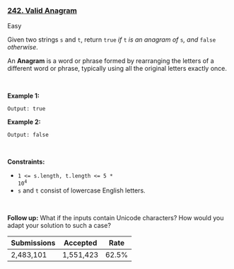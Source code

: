 ### [242. Valid Anagram](https://leetcode.com/problems/valid-anagram/)

Easy

Given two strings `` s `` and `` t ``, return `` true `` _if_ `` t `` _is an anagram of_ `` s ``_, and_ `` false `` _otherwise_.

An __Anagram__ is a word or phrase formed by rearranging the letters of a different word or phrase, typically using all the original letters exactly once.

 

__Example 1:__

```Input: s = "anagram", t = "nagaram"
Output: true
```

__Example 2:__

```Input: s = "rat", t = "car"
Output: false
```

 

__Constraints:__

*   <code>1 <= s.length, t.length <= 5 * 10<sup>4</sup></code>
*   `` s `` and `` t `` consist of lowercase English letters.

 

__Follow up:__ What if the inputs contain Unicode characters? How would you adapt your solution to such a case?

| Submissions    | Accepted     | Rate   |
| -------------- | ------------ | ------ |
| 2,483,101 | 1,551,423 | 62.5% |